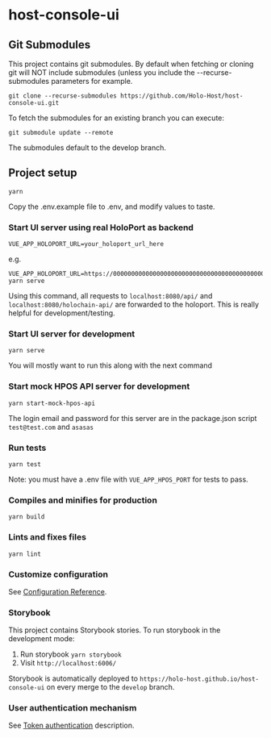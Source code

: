 # host-console-ui

## Git Submodules
This project contains git submodules. By default when fetching or cloning git will NOT include submodules (unless you include the --recurse-submodules parameters for example.

```
git clone --recurse-submodules https://github.com/Holo-Host/host-console-ui.git
```

To fetch the submodules for an existing branch you can execute:

```
git submodule update --remote
```

The submodules default to the develop branch.

## Project setup
```
yarn
```

Copy the .env.example file to .env, and modify values to taste.

### Start UI server using real HoloPort as backend
```
VUE_APP_HOLOPORT_URL=your_holoport_url_here
```

e.g.

```
VUE_APP_HOLOPORT_URL=https://00000000000000000000000000000000000000000000000000.holohost.dev yarn serve
```

Using this command, all requests to `localhost:8080/api/` and `localhost:8080/holochain-api/` are forwarded to the holoport. This is really helpful for development/testing.

### Start UI server for development
```
yarn serve
```

You will mostly want to run this along with the next command

### Start mock HPOS API server for development
```
yarn start-mock-hpos-api
```

The login email and password for this server are in the package.json script
`test@test.com`
and
`asasas`

### Run tests
```
yarn test
```

Note: you must have a .env file with `VUE_APP_HPOS_PORT` for tests to pass.

### Compiles and minifies for production
```
yarn build
```

### Lints and fixes files
```
yarn lint
```

### Customize configuration
See [Configuration Reference](https://cli.vuejs.org/config/).

### Storybook

This project contains Storybook stories. To run storybook in the development mode:

1. Run storybook `yarn storybook`
2. Visit `http://localhost:6006/`

Storybook is automatically deployed to `https://holo-host.github.io/host-console-ui` on every merge to the
`develop` branch.

### User authentication mechanism
See [Token authentication](https://hackmd.io/Evi5CVFqTI22UD8_OrDgYA?view) description.
